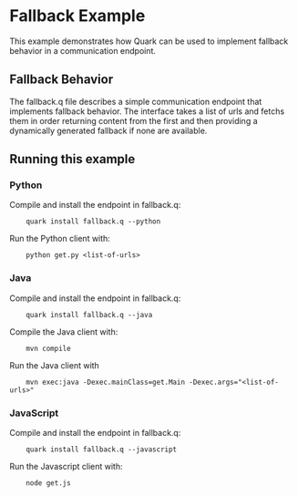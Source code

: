 # Fallback Example

This example demonstrates how Quark can be used to implement fallback
behavior in a communication endpoint.

## Fallback Behavior

The fallback.q file describes a simple communication endpoint that
implements fallback behavior. The interface takes a list of urls and
fetchs them in order returning content from the first and then
providing a dynamically generated fallback if none are available.

## Running this example

### Python

Compile and install the endpoint in fallback.q:

        quark install fallback.q --python

Run the Python client with:

        python get.py <list-of-urls>

### Java

Compile and install the endpoint in fallback.q:

        quark install fallback.q --java

Compile the Java client with:

        mvn compile

Run the Java client with

        mvn exec:java -Dexec.mainClass=get.Main -Dexec.args="<list-of-urls>"

### JavaScript

Compile and install the endpoint in fallback.q:

        quark install fallback.q --javascript

Run the Javascript client with:

        node get.js
